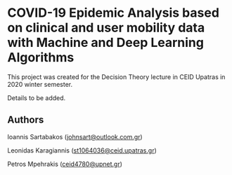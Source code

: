 # COVID-19 Epidemic Analysis based on clinical and user mobility data with Machine and Deep Learning Algorithms

This project was created for the Decision Theory lecture in CEID Upatras in 2020 winter semester.


Details to be added.

Authors
----
Ioannis Sartabakos (johnsart@outlook.com.gr)

Leonidas Karagiannis (st1064036@ceid.upatras.gr)

Petros Mpehrakis (ceid4780@upnet.gr)
